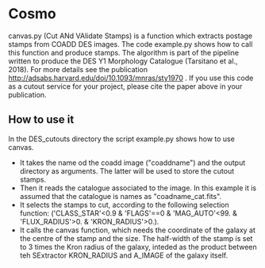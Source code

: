 # Cosmo
canvas.py (Cut ANd VAlidate Stamps) is a function which extracts postage stamps from COADD DES images. The code example.py shows how to call this function and produce stamps. 
The algorithm is part of the pipeline written to produce the DES Y1 Morphology Catalogue (Tarsitano et al., 2018). For more details see the publication http://adsabs.harvard.edu/doi/10.1093/mnras/sty1970 .
If you use this code as a cutout service for your project, please cite the paper above in your publication.

## How to use it
In the DES_cutouts directory the script example.py shows how to use canvas. 
* It takes the name od the coadd image ("coaddname") and the output directory as arguments. The latter will be used to store the cutout stamps.
* Then it reads the catalogue associated to the image. In this example it is assumed that the catalogue is names as "coadname_cat.fits".
* It selects the stamps to cut, according to the following selection function: ('CLASS_STAR'<0.9 & 'FLAGS'==0 & 'MAG_AUTO'<99. & 'FLUX_RADIUS'>0. & 'KRON_RADIUS'>0.).
* It calls the canvas function, which needs the coordinate of the galaxy at the centre of the stamp and the size. The half-width of the stamp is set to 3 times the Kron radius of the galaxy, inteded as the product between teh SExtractor KRON_RADIUS and A_IMAGE of the galaxy itself.
